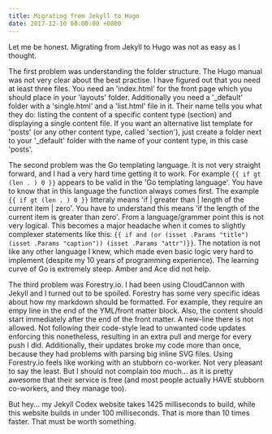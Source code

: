 ```yaml
---
title: Migrating from Jekyll to Hugo
date: 2017-12-10 00:00:00 +0000
---
```


Let me be honest. Migrating from Jekyll to Hugo was not as easy as I thought. 

The first problem was understanding the folder structure. The Hugo manual was not very clear about the best practise. I have figured out that you need at least three files. You need an 'index.html' for the front page which you should place in your 'layouts' folder. Additionally you need a '_default' folder with a 'single.html' and a 'list.html' file in it. Their name tells you what they do: listing the content of a specific content type (section) and displaying a single content file. If you want an alternative list template for 'posts' (or any other content type, called 'section'), just create a folder next to your '_default' folder with the name of your content type, in this case 'posts'. 

The second problem was the Go templating language. It is not very straight forward, and I had a very hard time getting it to work. For example `{{ if gt (len . ) 0 }}` appears to be valid in the 'Go templating language'. You have to know that in this language the function always comes first. The example `{{ if gt (len . ) 0 }}` litteraly means 'if | greater than | length of the current item | zero'. You have to understand this means 'if the length of the current item is greater than zero'. From a language/grammer point this is not very logical. This becomes a major headache when it comes to slightly complexer statements like this: `{{ if and (or (isset .Params "title") (isset .Params "caption")) (isset .Params "attr")}}`. The notation is not like any other language I knew, which made even basic logic very hard to implement (despite my 10 years of programming experience). The learning curve of Go is extremely steep. Amber and Ace did not help.

The third problem was Forestry.io. I had been using CloudCannon with Jekyll and I turned out to be spoiled. Forestry has some very specific ideas about how my markdown should be formatted. For example, they require an empy line in the end of the YML/front matter block. Also, the content should start immediately after the end of the front matter. A new-line there is not allowed. Not following their code-style lead to unwanted code updates enforcing this nonetheless, resulting in an extra pull and merge for every push I did. Additionally, their updates broke my code more than once, because they had problems with parsing big inline SVG files. Using Forestry.io feels like working with an stubborn co-worker. Not very pleasant to say the least. But I should not complain too much... as it is pretty awesome that their service is free (and most people actually HAVE stubborn co-workers, and they manage too).

But hey... my Jekyll Codex website takes 1425 milliseconds to build, while this website builds in under 100 milliseconds. That is more than 10 times faster. That must be worth something.